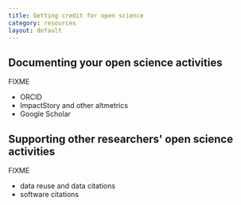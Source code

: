 ```yaml
---
title: Getting credit for open science
category: resources
layout: default
---
```


## Documenting your open science activities

FIXME

- ORCID
- ImpactStory and other altmetrics
- Google Scholar

## Supporting other researchers' open science activities

FIXME

- data reuse and data citations
- software citations
